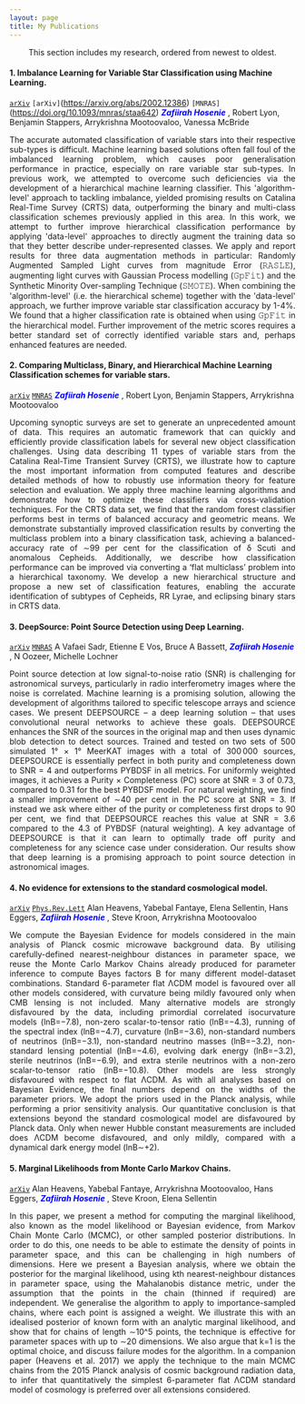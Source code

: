 ```yaml
---
layout: page
title: My Publications
---
```

<p style="text-align: center;"> This section includes my research, ordered from newest to oldest. </p>

#### 1. Imbalance Learning for Variable Star Classification using Machine Learning. 
[`arXiv`](https://arxiv.org/abs/2002.12386)
<code>[arXiv]</code>(https://arxiv.org/abs/2002.12386) <code>[MNRAS]</code>(https://doi.org/10.1093/mnras/staa642)
<span style="color:blue"> ***Zafiirah Hosenie*** </span>, Robert Lyon, Benjamin Stappers, Arrykrishna Mootoovaloo, Vanessa McBride
<p style='text-align: justify;'>The accurate automated classification of variable stars into their respective sub-types is difficult. Machine learning based solutions often fall foul of the imbalanced learning problem, which causes poor generalisation performance in practice, especially on rare variable star sub-types. In previous work, we attempted to overcome such deficiencies via the development of a hierarchical machine learning classifier. This 'algorithm-level' approach to tackling imbalance, yielded promising results on Catalina Real-Time Survey (CRTS) data, outperforming the binary and multi-class classification schemes previously applied in this area. In this work, we attempt to further improve hierarchical classification performance by applying 'data-level' approaches to directly augment the training data so that they better describe under-represented classes. We apply and report results for three data augmentation methods in particular: Randomly Augmented Sampled Light curves from magnitude Error (𝚁𝙰𝚂𝙻𝙴), augmenting light curves with Gaussian Process modelling (𝙶𝚙𝙵𝚒𝚝) and the Synthetic Minority Over-sampling Technique (𝚂𝙼𝙾𝚃𝙴). When combining the 'algorithm-level' (i.e. the hierarchical scheme) together with the 'data-level' approach, we further improve variable star classification accuracy by 1-4%. We found that a higher classification rate is obtained when using 𝙶𝚙𝙵𝚒𝚝 in the hierarchical model. Further improvement of the metric scores requires a better standard set of correctly identified variable stars and, perhaps enhanced features are needed. </p>

#### 2. Comparing Multiclass, Binary, and Hierarchical Machine Learning Classification schemes for variable stars.
<code>[arXiv](https://arxiv.org/abs/1907.08189)</code> <code>[MNRAS](https://doi.org/10.1093/mnras/stz1999)</code>
<span style="color:blue"> ***Zafiirah Hosenie*** </span>, Robert Lyon, Benjamin Stappers, Arrykrishna Mootoovaloo
<p style='text-align: justify;'>Upcoming synoptic surveys are set to generate an unprecedented amount of data. This requires an automatic framework that can quickly and efficiently provide classification labels for several new object classification challenges. Using data describing 11 types of variable stars from the Catalina Real-Time Transient Survey (CRTS), we illustrate how to capture the most important information from computed features and describe detailed methods of how to robustly use information theory for feature selection and evaluation. We apply three machine learning algorithms and demonstrate how to optimize these classifiers via cross-validation techniques. For the CRTS data set, we find that the random forest classifier performs best in terms of balanced accuracy and geometric means. We demonstrate substantially improved classification results by converting the multiclass problem into a binary classification task, achieving a balanced-accuracy rate of ∼99 per cent for the classification of δ Scuti and anomalous Cepheids. Additionally, we describe how classification performance can be improved via converting a ‘flat multiclass’ problem into a hierarchical taxonomy. We develop a new hierarchical structure and propose a new set of classification features, enabling the accurate identification of subtypes of Cepheids, RR Lyrae, and eclipsing binary stars in CRTS data. </p>

#### 3. DeepSource: Point Source Detection using Deep Learning.
<code>[arXiv](https://arxiv.org/abs/1807.02701)</code> <code>[MNRAS](https://doi.org/10.1093/mnras/stz131)</code>
A Vafaei Sadr, Etienne E Vos, Bruce A Bassett, <span style="color:blue"> ***Zafiirah Hosenie*** </span>, N Oozeer, Michelle Lochner
<p style='text-align: justify;'>Point source detection at low signal-to-noise ratio (SNR) is challenging for astronomical surveys, particularly in radio interferometry images where the noise is correlated. Machine learning is a promising solution, allowing the development of algorithms tailored to specific telescope arrays and science cases. We present DEEPSOURCE – a deep learning solution – that uses convolutional neural networks to achieve these goals. DEEPSOURCE enhances the SNR of the sources in the original map and then uses dynamic blob detection to detect sources. Trained and tested on two sets of 500 simulated 1° × 1° MeerKAT images with a total of 300 000 sources, DEEPSOURCE is essentially perfect in both purity and completeness down to SNR = 4 and outperforms PYBDSF in all metrics. For uniformly weighted images, it achieves a Purity × Completeness (PC) score at SNR = 3 of 0.73, compared to 0.31 for the best PYBDSF model. For natural weighting, we find a smaller improvement of ∼40 per cent in the PC score at SNR = 3. If instead we ask where either of the purity or completeness first drops to 90 per cent⁠, we find that DEEPSOURCE reaches this value at SNR = 3.6 compared to the 4.3 of PYBDSF (natural weighting). A key advantage of DEEPSOURCE is that it can learn to optimally trade off purity and completeness for any science case under consideration. Our results show that deep learning is a promising approach to point source detection in astronomical images. </p>

#### 4. No evidence for extensions to the standard cosmological model.
<code>[arXiv](https://arxiv.org/abs/1704.03467)</code> <code>[Phys.Rev.Lett](https://doi.org/10.1103/PhysRevLett.119.101301)</code>
Alan Heavens, Yabebal Fantaye, Elena Sellentin, Hans Eggers, <span style="color:blue"> ***Zafiirah Hosenie*** </span>, Steve Kroon, Arrykrishna Mootoovaloo

<p style='text-align: justify;'>We compute the Bayesian Evidence for models considered in the main analysis of Planck cosmic microwave background data. By utilising carefully-defined nearest-neighbour distances in parameter space, we reuse the Monte Carlo Markov Chains already produced for parameter inference to compute Bayes factors B for many different model-dataset combinations. Standard 6-parameter flat ΛCDM model is favoured over all other models considered, with curvature being mildly favoured only when CMB lensing is not included. Many alternative models are strongly disfavoured by the data, including primordial correlated isocurvature models (lnB=−7.8), non-zero scalar-to-tensor ratio (lnB=−4.3), running of the spectral index (lnB=−4.7), curvature (lnB=−3.6), non-standard numbers of neutrinos (lnB=−3.1), non-standard neutrino masses (lnB=−3.2), non-standard lensing potential (lnB=−4.6), evolving dark energy (lnB=−3.2), sterile neutrinos (lnB=−6.9), and extra sterile neutrinos with a non-zero scalar-to-tensor ratio (lnB=−10.8). Other models are less strongly disfavoured with respect to flat ΛCDM. As with all analyses based on Bayesian Evidence, the final numbers depend on the widths of the parameter priors. We adopt the priors used in the Planck analysis, while performing a prior sensitivity analysis. Our quantitative conclusion is that extensions beyond the standard cosmological model are disfavoured by Planck data. Only when newer Hubble constant measurements are included does ΛCDM become disfavoured, and only mildly, compared with a dynamical dark energy model (lnB∼+2). </p>

#### 5. Marginal Likelihoods from Monte Carlo Markov Chains.
<code>[arXiv](https://arxiv.org/abs/1704.03472)</code>
Alan Heavens, Yabebal Fantaye, Arrykrishna Mootoovaloo, Hans Eggers, <span style="color:blue"> ***Zafiirah Hosenie*** </span>, Steve Kroon, Elena Sellentin

<p style='text-align: justify;'>In this paper, we present a method for computing the marginal likelihood, also known as the model likelihood or Bayesian evidence, from Markov Chain Monte Carlo (MCMC), or other sampled posterior distributions. In order to do this, one needs to be able to estimate the density of points in parameter space, and this can be challenging in high numbers of dimensions. Here we present a Bayesian analysis, where we obtain the posterior for the marginal likelihood, using kth nearest-neighbour distances in parameter space, using the Mahalanobis distance metric, under the assumption that the points in the chain (thinned if required) are independent. We generalise the algorithm to apply to importance-sampled chains, where each point is assigned a weight. We illustrate this with an idealised posterior of known form with an analytic marginal likelihood, and show that for chains of length ∼10^5 points, the technique is effective for parameter spaces with up to ∼20 dimensions. We also argue that k=1 is the optimal choice, and discuss failure modes for the algorithm. In a companion paper (Heavens et al. 2017) we apply the technique to the main MCMC chains from the 2015 Planck analysis of cosmic background radiation data, to infer that quantitatively the simplest 6-parameter flat ΛCDM standard model of cosmology is preferred over all extensions considered. </p>



